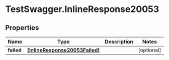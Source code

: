 # TestSwagger.InlineResponse20053

## Properties

Name | Type | Description | Notes
------------ | ------------- | ------------- | -------------
**failed** | [**[InlineResponse20053Failed]**](InlineResponse20053Failed.md) |  | [optional] 


